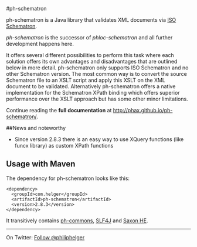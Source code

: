 #ph-schematron

ph-schematron is a Java library that validates XML documents via [ISO Schematron](http://www.schematron.com).

*ph-schematron* is the successor of *phloc-schematron* and all further development happens here. 

It offers several different possibilities to perform this task where each solution offers its own advantages and disadvantages that are outlined below in more detail. ph-schematron only supports ISO Schematron and no other Schematron version.
The most common way is to convert the source Schematron file to an XSLT script and apply this XSLT on the XML document to be validated. Alternatively ph-schematron offers a native implementation for the Schematron XPath binding which offers superior performance over the XSLT approach but has some other minor limitations.

Continue reading the **full documentation** at http://phax.github.io/ph-schematron/.

##News and noteworthy

  * Since version 2.8.3 there is an easy way to use XQuery functions (like funcx library)
    as custom XPath functions

## Usage with Maven
The dependency for ph-schematron looks like this:
```
<dependency>
  <groupId>com.helger</groupId>
  <artifactId>ph-schematron</artifactId>
  <version>2.8.3</version>
</dependency>
```
It transitively contains [ph-commons](https://github.com/phax/ph-commons), [SLF4J](http://www.slf4j.org/) and [Saxon HE](http://saxon.sourceforge.net/).

---

On Twitter: <a href="https://twitter.com/philiphelger">Follow @philiphelger</a>
